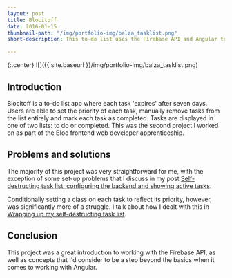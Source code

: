 ```yaml
---
layout: post
title: Blocitoff
date: 2016-01-15
thumbnail-path: "/img/portfolio-img/balza_tasklist.png"
short-description: This to-do list uses the Firebase API and Angular to create tasks with an expiration date.

---
```


{:.center}
![]({{ site.baseurl }}/img/portfolio-img/balza_tasklist.png)

## Introduction

Blocitoff is a to-do list app where each task 'expires' after seven days. Users are able to set the priority of each task, manually remove tasks from the list entirely and mark each task as completed. Tasks are displayed in one of two lists: to do or completed. This was the second project I worked on as part of the Bloc frontend web developer apprenticeship.

## Problems and solutions

The majority of this project was very straightforward for me, with the exception of some set-up problems that I discuss in my post [Self-destructing task list: configuring the backend and showing active tasks](https://brookebalza.wordpress.com/2015/09/21/self-destructing-task-list-configuring-the-backend-and-showing-active-tasks/).

Conditionally setting a class on each task to reflect its priority, however, was significantly more of a struggle. I talk about how I dealt with this in [Wrapping up my self-destructing task list](https://brookebalza.wordpress.com/2015/11/16/wrapping-up-my-self-destructing-task-list/).

## Conclusion

This project was a great introduction to working with the Firebase API, as well as concepts that I'd consider to be a step beyond the basics when it comes to working with Angular.